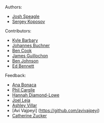 Authors:

- [Josh Speagle](https://github.com/joshspeagle)
- [Sergey Koposov](https://github.com/segasai)

Contributors:

- [Kyle Barbary](https://github.com/kbarbary/)
- [Johannes Buchner](https://github.com/JohannesBuchner)
- [Ben Cook](https://github.com/bacook17)
- [James Guillochon](https://github.com/guillochon)
- [Ben Johnson](https://github.com/bd-j)
- [Ed Bennett](https://github.com/edbennett)

Feedback:

- [Ana Bonaca](https://github.com/abonaca)
- [Phil Cargile](https://github.com/pacargile)
- [Hannah Diamond-Lowe](https://github.com/hdiamondlowe)
- [Joel Leja](https://github.com/jrleja)
- [Ashley Villar](https://github.com/villrv)
- [Avi Vajpeyi] (https://github.com/avivajpeyi)
- [Catherine Zucker](https://github.com/catherinezucker)
